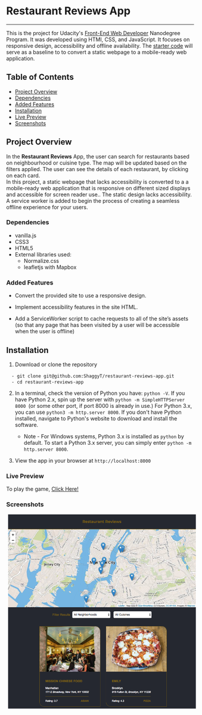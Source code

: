 # Restaurant Reviews App
---

This is the project for Udacity's [ Front-End Web Developer](https://www.udacity.com/course/front-end-web-developer-nanodegree--nd001) Nanodegree Program. It was developed using HTMl, CSS, and JavaScript. It focuses on responsive design, accessibility and offline availability.
The [starter code](https://github.com/udacity/mws-restaurant-stage-1) will serve as a baseline to  to convert a static webpage to a mobile-ready web application.


## Table of Contents

- [Project Overview](#project_overview)
- [Dependencies](#dependencies)
- [Added Features](#added_features)
- [Installation](#installation)
- [Live Preview](#live_preview)
- [Screenshots](#screenshots)

## Project Overview


In the  **Restaurant Reviews** App, the user can search for restaurants based on neighbourhood or cuisine type. The map will be updated based on the filters applied. The user can see the details of each restaurant, by clicking on each card.   
In this project, a static webpage that lacks accessibility is converted to a a mobile-ready web application that is responsive on different sized displays and accessible for screen reader use.. The static design lacks accessibility. A service worker is added to begin the process of creating a seamless offline experience for your users.


###  Dependencies

- vanilla.js
- CSS3
- HTML5  
- External libraries used:
  - Normalize.css
  - leafletjs with Mapbox


###  Added Features

- Convert the provided site to use a responsive design.

- Implement accessibility features in the site HTML.

- Add a ServiceWorker script to cache requests to all of the site’s assets (so that any page that has been visited by a user will be accessible when the user is offline)

## Installation

  1. Download or clone the repository
  ```
    - git clone git@github.com:ShaggyT/restaurant-reviews-app.git
    - cd restaurant-reviews-app
  ```
  2. In a terminal, check the version of Python you have: ```python -V```. If you have Python 2.x, spin up the server with ```python -m SimpleHTTPServer 8000 ```(or some other port, if port 8000 is already in use.) For Python 3.x, you can use ```python3 -m http.server 8000```. If you don't have Python installed, navigate to Python's website to download and install the software.

      * Note -  For Windows systems, Python 3.x is installed as `python` by default. To start a Python 3.x server, you can simply enter `python -m http.server 8000`.


  3. View the app in your browser at ``` http://localhost:8000 ```


###  Live Preview
To play the game, [Click Here!](https://udacityrestaurantreviewsapp.netlify.com)

###  Screenshots

<img src="img/screenshot.png" width=594 margin=5 style="margin: 0px 5px">
